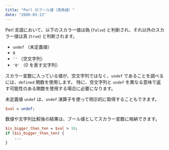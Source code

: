 ```yaml
---
title: "Perl のブール値（真偽値）"
date: "2008-03-13"
---
```


Perl 言語において、以下のスカラー値は偽 (`false`) と判断され、それ以外のスカラー値は真 (`true`) と判断されます。

- `undef` （未定義値）
- `0`
- `''` （空文字列）
- `'0'` （0 を表す文字列）

スカラー変数に入っている値が、空文字列ではなく、`undef` であることを調べるには、`defined` 関数を使用します。
特に、空文字列と `undef` を異なる意味で返す可能性のある関数を使用する場合に必要になります。

未定義値 `undef` は、`undef` 演算子を使って明示的に取得することもできます。

~~~ perl
$val = undef;
~~~

数値や文字列比較後の結果は、ブール値としてスカラー変数に格納できます。

~~~ perl
$is_bigger_than_ten = $val > 10;
if ($is_bigger_than_ten) {
    ...
}
~~~

